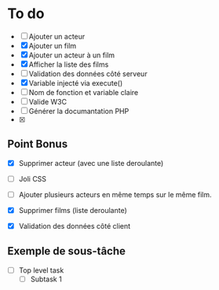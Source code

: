 
# To do
- [ ] Ajouter un acteur
- [x] Ajouter un film
- [x] Ajouter un acteur à un film
- [x] Afficher la liste des films
- [ ] Validation des données côté serveur
- [x] Variable injecté via execute()
- [ ] Nom de fonction et variable claire
- [ ] Valide W3C
- [ ] Générer la documantation PHP
- [x] 


## Point Bonus
- [x] Supprimer acteur (avec une liste deroulante) 
- [ ] Joli CSS 
- [ ] Ajouter plusieurs acteurs en même temps sur le même film. 
- [x] Supprimer films (liste deroulante)
- [x] Validation des données côté client



## Exemple de sous-tâche
- [ ] Top level task
    - [ ] Subtask 1
